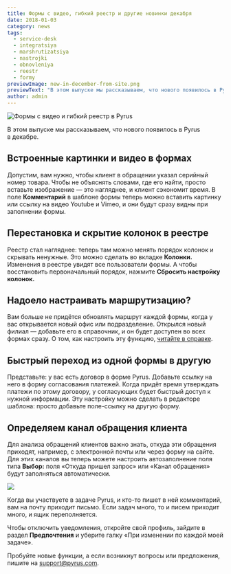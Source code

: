 ```yaml
---
title: Формы с видео, гибкий реестр и другие новинки декабря
date: 2018-01-03
category: news
tags:
  - service-desk
  - integratsiya
  - marshrutizatsiya
  - nastrojki
  - obnovleniya
  - reestr
  - formy
previewImage: new-in-december-from-site.png
previewText: "В этом выпуске мы рассказываем, что нового появилось в Pyrus в декабре."
author: admin
---
```

![Формы с видео и гибкий реестр в Pyrus](ill-01.webp)

В этом выпуске мы рассказываем, что нового появилось в Pyrus в декабре. 

## Встроенные картинки и видео в формах

Допустим, вам нужно, чтобы клиент в обращении указал серийный номер товара. Чтобы не объяснять словами, где его найти, просто вставьте изображение — это нагляднее, и клиент сэкономит время. В поле **Комментарий** в шаблоне формы теперь можно вставить картинку или ссылку на видео Youtube и Vimeo, и они будут сразу видны при заполнении формы.

## Перестановка и скрытие колонок в реестре

Реестр стал нагляднее: теперь там можно менять порядок колонок и скрывать ненужные. Это можно сделать во вкладке **Колонки.** Изменения в реестре увидят все пользователи формы. А чтобы восстановить первоначальный порядок, нажмите **Сбросить настройку колонок.**

## Надоело настраивать маршрутизацию?

Вам больше не придётся обновлять маршрут каждой формы, когда у вас открывается новый офис или подразделение. Открылся новый филиал — добавьте его в справочник, и он будет доступен во всех формах сразу. О том, как настроить эту функцию, [читайте в справке](https://pyrus.com/ru/help/workflow/editor).

## Быстрый переход из одной формы в другую

Представьте: у вас есть договор в форме Pyrus. Добавьте ссылку на него в форму согласования платежей. Когда придёт время утверждать платежи по этому договору, у согласующих будет быстрый доступ к нужной информации. Эту настройку можно сделать в редакторе шаблона: просто добавьте поле-ссылку на другую форму.

## Определяем канал обращения клиента

Для анализа обращений клиентов важно знать, откуда эти обращения приходят, например, с электронной почты или через форму на сайте. Для этих каналов вы теперь можете настроить автозаполнение поля типа **Выбор:** поля «Откуда пришел запрос» или «Канал обращения» будут заполняться автоматически.

![](ill-02.webp)

Когда вы участвуете в задаче Pyrus, и кто-то пишет в ней комментарий, вам на почту приходит письмо. Если задач много, то и писем приходит много, и ящик переполняется.

Чтобы отключить уведомления, откройте свой профиль, зайдите в раздел **Предпочтения** и уберите галку «При изменении по каждой моей задаче».

Пробуйте новые функции, а если возникнут вопросы или предложения, пишите на [support@pyrus.com](mailto:support@pyrus.com).